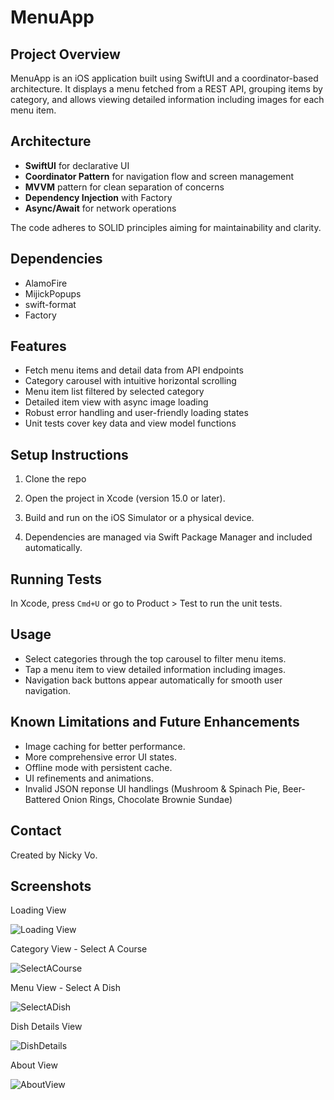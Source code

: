 # MenuApp

## Project Overview

MenuApp is an iOS application built using SwiftUI and a coordinator-based architecture. It displays a menu fetched from a REST API, grouping items by category, and allows viewing detailed information including images for each menu item.

## Architecture

- **SwiftUI** for declarative UI  
- **Coordinator Pattern** for navigation flow and screen management  
- **MVVM** pattern for clean separation of concerns  
- **Dependency Injection** with Factory  
- **Async/Await** for network operations 

The code adheres to SOLID principles aiming for maintainability and clarity.

## Dependencies
- AlamoFire
- MijickPopups
- swift-format
- Factory

## Features

- Fetch menu items and detail data from API endpoints  
- Category carousel with intuitive horizontal scrolling  
- Menu item list filtered by selected category  
- Detailed item view with async image loading  
- Robust error handling and user-friendly loading states  
- Unit tests cover key data and view model functions  

## Setup Instructions

1. Clone the repo
2. Open the project in Xcode (version 15.0 or later).

3. Build and run on the iOS Simulator or a physical device.

4. Dependencies are managed via Swift Package Manager and included automatically.

## Running Tests

In Xcode, press `Cmd+U` or go to Product > Test to run the unit tests.

## Usage

- Select categories through the top carousel to filter menu items.  
- Tap a menu item to view detailed information including images.  
- Navigation back buttons appear automatically for smooth user navigation.

## Known Limitations and Future Enhancements

- Image caching for better performance.  
- More comprehensive error UI states.  
- Offline mode with persistent cache.
- UI refinements and animations.
- Invalid JSON reponse UI handlings (Mushroom & Spinach Pie, Beer-Battered Onion Rings, Chocolate Brownie Sundae)

## Contact

Created by Nicky Vo.

## Screenshots
Loading View

![Loading View](./Screenshots/LoadingScreen.png)

Category View - Select A Course

![SelectACourse](./Screenshots/SelectACourse.png)

Menu View - Select A Dish

![SelectADish](./Screenshots/SelectADish.png)

Dish Details View

![DishDetails](./Screenshots/DishDetails.png)

About View

![AboutView](./Screenshots/AboutView.png)


